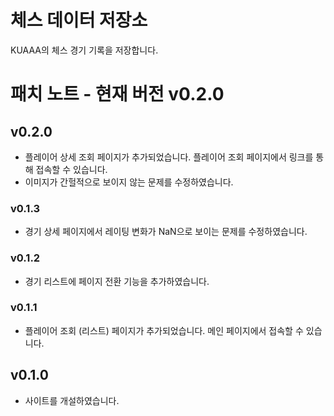 # 체스 데이터 저장소

KUAAA의 체스 경기 기록을 저장합니다.

# 패치 노트 - 현재 버전 v0.2.0

## v0.2.0

- 플레이어 상세 조회 페이지가 추가되었습니다. 플레이어 조회 페이지에서 링크를 통해 접속할 수 있습니다.
- 이미지가 간헐적으로 보이지 않는 문제를 수정하였습니다.

### v0.1.3

- 경기 상세 페이지에서 레이팅 변화가 NaN으로 보이는 문제를 수정하였습니다.

### v0.1.2

- 경기 리스트에 페이지 전환 기능을 추가하였습니다.

### v0.1.1

- 플레이어 조회 (리스트) 페이지가 추가되었습니다. 메인 페이지에서 접속할 수 있습니다.

## v0.1.0

- 사이트를 개설하였습니다.